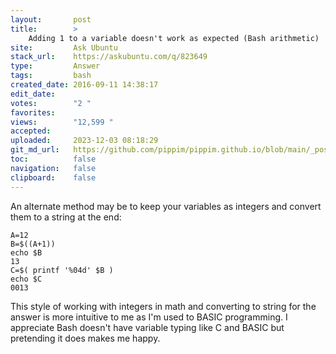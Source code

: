 ```yaml
---
layout:       post
title:        >
    Adding 1 to a variable doesn't work as expected (Bash arithmetic)
site:         Ask Ubuntu
stack_url:    https://askubuntu.com/q/823649
type:         Answer
tags:         bash
created_date: 2016-09-11 14:38:17
edit_date:    
votes:        "2 "
favorites:    
views:        "12,599 "
accepted:     
uploaded:     2023-12-03 08:18:29
git_md_url:   https://github.com/pippim/pippim.github.io/blob/main/_posts/2016/2016-09-11-Adding-1-to-a-variable-doesn_t-work-as-expected-_Bash-arithmetic_.md
toc:          false
navigation:   false
clipboard:    false
---
```


An alternate method may be to keep your variables as integers and convert them to a string at the end:

``` 
A=12
B=$((A+1))
echo $B
13
C=$( printf '%04d' $B )
echo $C
0013
```

This style of working with integers in math and converting to string for the answer is more intuitive to me as I'm used to BASIC programming. I appreciate Bash doesn't have variable typing like C and BASIC but pretending it does makes me happy.
